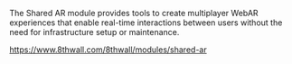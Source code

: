 The Shared AR module provides tools to create multiplayer WebAR experiences that enable real-time interactions between users without the need for infrastructure setup or maintenance.

https://www.8thwall.com/8thwall/modules/shared-ar
